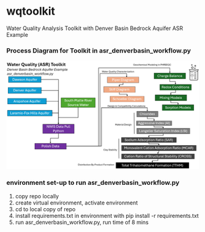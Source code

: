 # wqtoolkit
Water Quality Analysis Toolkit with Denver Basin Bedrock Aquifer ASR Example

### Process Diagram for Toolkit in asr_denverbasin_workflow.py

<img src="readme/processdiagram.png" width="1000"/>


### environment set-up to run asr_denverbasin_workflow.py
1. copy repo locally
2. create virtual environment, activate environment
3. cd to local copy of repo
4. install requirements.txt in environment with
     pip install -r requirements.txt
5. run asr_denverbasin_workflow.py, run time of 8 mins
